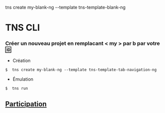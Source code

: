 

tns create my-blank-ng --template tns-template-blank-ng

# TNS CLI

### Créer un nouveau projet en remplacant < my > par b<mon ID> par votre :id:

* Création

```
$  tns create my-blank-ng --template tns-template-tab-navigation-ng
```

* Émulation

```
$  tns run
```

## [Participation](Participation.md)

